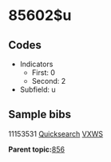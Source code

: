 # 85602$u

## Codes

-   Indicators
    -   First: 0
    -   Second: 2
-   Subfield: u

## Sample bibs

11153531 [Quicksearch](https://search.library.yale.edu/catalog/11153531) [VXWS](http://prodorbis.library.yale.edu:7014/vxws/GetHoldingsService?bibId=11153531)

**Parent topic:**[856](../../tags/856/856.md)

